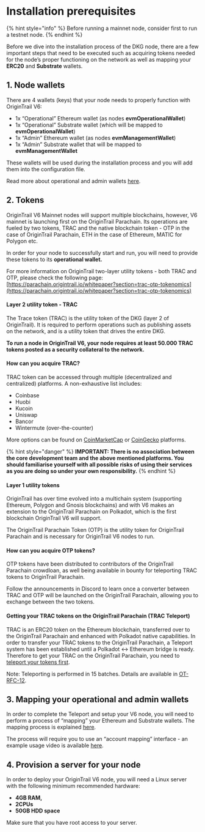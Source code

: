 # Installation prerequisites

{% hint style="info" %}
Before running a mainnet node, consider first to run a testnet node.
{% endhint %}

Before we dive into the installation process of the DKG node, there are a few important steps that need to be executed such as acquiring tokens needed for the node’s proper functioning on the network as well as mapping your **ERC20** and **Substrate** wallets.

## 1. Node wallets

There are 4 wallets (keys) that your node needs to properly function with OriginTrail V6:

* 1x “Operational” Ethereum wallet (as nodes **evmOperationalWallet**)
* 1x “Operational” Substrate wallet (which will be mapped to **evmOperationalWallet**)
* 1x “Admin” Ethereum wallet (as nodes **evmManagementWallet**)
* 1x “Admin” Substrate wallet that will be mapped to **evmManagementWallet**

These wallets will be used during the installation process and you will add them into the configuration file.

Read more about operational and admin wallets [here](https://docs.origintrail.io/decentralized-knowledge-graph-layer-2/testnet-node-setup-instructions/node-keys).

## 2. Tokens

OriginTrail V6 Mainnet nodes will support multiple blockchains, however, V6 mainnet is launching first on the OriginTrail Parachain. Its operations are fueled by two tokens, TRAC and the native blockchain token - OTP in the case of OriginTrail Parachain, ETH in the case of Ethereum, MATIC for Polygon etc.

In order for your node to successfully start and run, you will need to provide these tokens to its **operational wallet.**

For more information on OriginTrail two-layer utility tokens - both TRAC and OTP, please check the following page: [https://parachain.origintrail.io/whitepaper?section=trac-otp-tokenomics](https://parachain.origintrail.io/whitepaper?section=trac-otp-tokenomics)

#### Layer 2 utility token - TRAC

The Trace token (TRAC) is the utility token of the DKG (layer 2 of OriginTrail). It is required to perform operations such as publishing assets on the network, and is a utility token that drives the entire DKG.

**To run a node in OriginTrail V6, your node requires at least 50.000 TRAC tokens posted as a security collateral to the network.**

#### How can you acquire TRAC?&#x20;

TRAC token can be accessed through multiple (decentralized and centralized) platforms. A non-exhaustive list includes:

* Coinbase&#x20;
* Huobi&#x20;
* Kucoin&#x20;
* Uniswap&#x20;
* Bancor&#x20;
* Wintermute (over-the-counter)

More options can be found on [CoinMarketCap](https://coinmarketcap.com/currencies/origintrail/) or [CoinGecko](https://www.coingecko.com/sl/coins/origintrail#markets) platforms.

{% hint style="danger" %}
**IMPORTANT: There is no association between the core development team and the above mentioned platforms. You should familiarise yourself with all possible risks of using their services as you are doing so under your own responsibility.**
{% endhint %}

#### Layer 1 utility tokens

OriginTrail has over time evolved into a multichain system (supporting Ethereum, Polygon and Gnosis blockchains) and with V6 makes an extension to the OriginTrail Parachain on Polkadot, which is the first blockchain OriginTrail V6 will support.

The OriginTrail Parachain Token (OTP) is the utility token for OriginTrail Parachain and is necessary for OriginTrail V6 nodes to run.

#### How can you acquire OTP tokens?

OTP tokens have been distributed to contributors of the OriginTrail Parachain crowdloan, as well being available in bounty for teleporting TRAC tokens to OriginTrail Parachain.

Follow the announcements in Discord to learn once a converter between TRAC and OTP will be launched on the OriginTrail Parachain, allowing you to exchange between the two tokens.

#### Getting your TRAC tokens on the OriginTrail Parachain (TRAC Teleport)

&#x20;TRAC is an ERC20 token on the Ethereum blockchain, transferred over to the OriginTrail Parachain and enhanced with Polkadot native capabilities. In order to transfer your TRAC tokens to the OriginTrail Parachain, a Teleport system has been established until a Polkadot <-> Ethereum bridge is ready. Therefore to get your TRAC on the OriginTrail Parachain, you need to [teleport your tokens first](https://teleport.origintrail.io/).

Note: Teleporting is performed in 15 batches. Details are available in [OT-RFC-12](https://github.com/OriginTrail/OT-RFC-repository/blob/main/RFCs/OT-RFC-12%20OriginTrail%20Parachain%20TRAC%20bridges%20\(v2\).pdf).

## **3**. **Mapping your operational and admin wallets**

In order to complete the Teleport and setup your V6 node, you will need to perform a process of “mapping” your Ethereum and Substrate wallets. The mapping process is explained [here](https://docs.origintrail.io/blockchain-layer-1/origintrail-parachain/teleport-instructions).

The process will require you to use an “account mapping” interface - an example usage video is available [here](https://www.youtube.com/watch?v=yltbdB1bpEA).

## **4**. **Provision a server for your node**

In order to deploy your OriginTrail V6 node, you will need a Linux server with the following minimum recommended hardware:

* **4GB RAM,**&#x20;
* **2CPUs**&#x20;
* **50GB HDD space**

Make sure that you have root access to your server.

